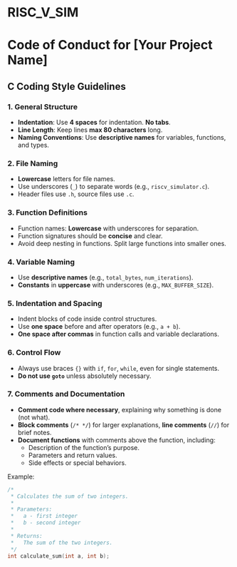 # RISC_V_SIM
# Code of Conduct for [Your Project Name]

## C Coding Style Guidelines

### 1. **General Structure**
- **Indentation**: Use **4 spaces** for indentation. **No tabs**.
- **Line Length**: Keep lines **max 80 characters** long.
- **Naming Conventions**: Use **descriptive names** for variables, functions, and types.

### 2. **File Naming**
- **Lowercase** letters for file names.
- Use underscores (`_`) to separate words (e.g., `riscv_simulator.c`).
- Header files use `.h`, source files use `.c`.

### 3. **Function Definitions**
- Function names: **Lowercase** with underscores for separation.
- Function signatures should be **concise** and clear.
- Avoid deep nesting in functions. Split large functions into smaller ones.

### 4. **Variable Naming**
- Use **descriptive names** (e.g., `total_bytes`, `num_iterations`).
- **Constants** in **uppercase** with underscores (e.g., `MAX_BUFFER_SIZE`).

### 5. **Indentation and Spacing**
- Indent blocks of code inside control structures.
- Use **one space** before and after operators (e.g., `a + b`).
- **One space after commas** in function calls and variable declarations.

### 6. **Control Flow**
- Always use braces `{}` with `if`, `for`, `while`, even for single statements.
- **Do not use `goto`** unless absolutely necessary.

### 7. **Comments and Documentation**
- **Comment code where necessary**, explaining why something is done (not what).
- **Block comments** (`/* */`) for larger explanations, **line comments** (`//`) for brief notes.
- **Document functions** with comments above the function, including:
  - Description of the function’s purpose.
  - Parameters and return values.
  - Side effects or special behaviors.
  
Example:
```c
/*
 * Calculates the sum of two integers.
 *
 * Parameters:
 *   a - first integer
 *   b - second integer
 *
 * Returns:
 *   The sum of the two integers.
 */
int calculate_sum(int a, int b);

